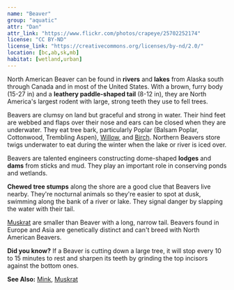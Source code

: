```yaml
---
name: "Beaver"
group: "aquatic"
attr: "Dan"
attr_link: "https://www.flickr.com/photos/crapeye/25702252174"
license: "CC BY-ND"
license_link: "https://creativecommons.org/licenses/by-nd/2.0/"
location: [bc,ab,sk,mb]
habitat: [wetland,urban]
---
```

North American Beaver can be found in **rivers** and **lakes** from Alaska south through Canada and in most of the United States. With a brown, furry body (15-27 in) and a **leathery paddle-shaped tail** (8-12 in), they are North America's largest rodent with large, strong teeth they use to fell trees.

Beavers are clumsy on land but graceful and strong in water. Their hind feet are webbed and flaps over their nose and ears can be closed when they are underwater. They eat tree bark, particularly Poplar (Balsam Poplar, Cottonwood, Trembling Aspen), [Willow](/trees/willow/), and [Birch](/trees/birch/). Northern Beavers store twigs underwater to eat during the winter when the lake or river is iced over.

Beavers are talented engineers constructing dome-shaped **lodges** and **dams** from sticks and mud. They play an important role in conserving ponds and wetlands.

**Chewed tree stumps** along the shore are a good clue that Beavers live nearby. They're nocturnal animals so they're easier to spot at dusk, swimming along the bank of a river or lake. They signal danger by slapping the water with their tail.

[Muskrat](/animals/muskrat/) are smaller than Beaver with a long, narrow tail. Beavers found in Europe and Asia are genetically distinct and can't breed with North American Beavers.

**Did you know?** If a Beaver is cutting down a large tree, it will stop every 10 to 15 minutes to rest and sharpen its teeth by grinding the top incisors against the bottom ones.

<!-- generated, do not edit -->
**See Also:**
[Mink](/animals/mink/),
[Muskrat](/animals/muskrat/)
